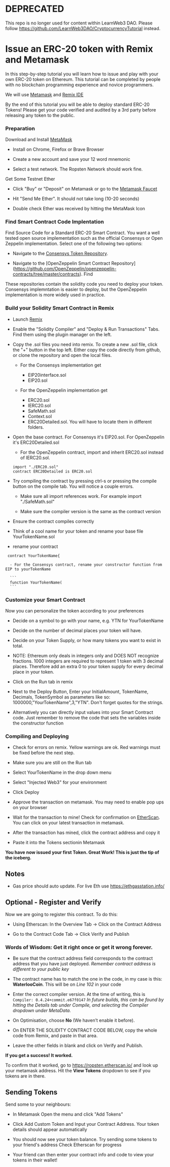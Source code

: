 # DEPRECATED
This repo is no longer used for content within LearnWeb3 DAO. Please follow https://github.com/LearnWeb3DAO/CryptocurrencyTutorial instead.


# Issue an ERC-20 token with Remix and Metamask

In this step-by-step tutorial you will learn how to issue and play with your own ERC-20 token on Ethereum. This tutorial can be completed by people with no blockchain programming experience and novice programmers.

We will use [Metamask](www.metamask.com) and [Remix IDE](www.remix.ethereum.org)

By the end of this tutorial you will be able to deploy standard ERC-20 Tokens! Please get your code verified and audited by a 3rd party before releasing any token to the public.

### Preparation

Download and Install [MetaMask](https://metamask.io)

  - Install on Chrome, Firefox or Brave Browser

  - Create a new account and save your 12 word mnemonic

  - Select a test network. The Ropsten Network should work fine.

Get Some Testnet Ether

  - Click "Buy" or "Deposit" on Metamask or go to the [Metamask Faucet](https://faucet.metamask.io/)

  - Hit "Send Me Ether". It should not take long (10-20 seconds)

  - Double check Ether was received by hitting the MetaMask Icon


### Find Smart Contract Code Implentation

Find Source Code for a Standard ERC-20 Smart Contract. You want a well tested open source implementation such as the official Consensys or Open Zeppelin implementation. Select one of the following two options:

  - Navigate to the [Consensys Token Repository](https://github.com/ConsenSys/Tokens).

  - Navigate to the [OpenZeppelin Smart Contract Repository] (https://github.com/OpenZeppelin/openzeppelin-contracts/tree/master/contracts). Find

These repositories contain the solidity code you need to deploy your token.  Consensys implemntation is easier to deploy, but the OpenZeppelin implementation is more widely used in practice.

### Build your Solidity Smart Contract in Remix
  - Launch [Remix](http://remix.ethereum.org)

  - Enable the "Solidity Compiler" and "Deploy & Run Transactions" Tabs. Find them using the plugin manager on the left.

  - Copy the .sol files you need into remix. To create a new .sol file, click the "+" button in the top left. Either copy the code directly from github, or clone the repository and open the local files.

      - For the Consensys implementation get
          - EIP20interface.sol
          - EIP20.sol

      - For the OpenZeppelin implementation get
          - ERC20.sol
          - IERC20.sol
          - SafeMath.sol
          - Context.sol
          - ERC20Detailed.sol.
      You will have to locate them in different folders.

  - Open the base contract. For Consensys it's EIP20.sol. For OpenZeppelin it's ERC20Detailed.sol

      - For the OpenZeppelin contract, import and inherit ERC20.sol instead of IERC20.sol.
      ```
      import "./ERC20.sol"
      contract ERC20Detailed is ERC20.sol
      ```

  - Try compiling the contract by pressing ctrl-s or pressing the compile button on the compile tab. You will notice a couple errors.

    - Make sure all import references work. For example import "./SafeMath.sol"

    - Make sure the compiler version is the same as the contract version

  - Ensure the contract compiles correctly

  - Think of a cool name for your token and rename your base file YourTokenName.sol

  - rename your contract

  ```
   contract YourTokenName{
  ```

      - For the Consensys contract, rename your constructor function from EIP to yourTokenName

      ```
      function YourTokenName(
      ```


### Customize your Smart Contract
Now you can personalize the token according to your preferences

  - Decide on a symbol to go with your name, e.g. YTN for YourTokenName

  - Decide on the number of decimal places your token will have.

  - Decide on your Token Supply, or how many tokens you want to exist in total.

  - NOTE: Ethereum only deals in integers only and DOES NOT recognize fractions. 1000 integers are required to represent 1 token with 3 decimal places. Therefore add an extra 0 to your token supply for every decimal place in your token.

  - Click on the Run tab in remix

  - Next to the Deploy Button, Enter your InitialAmount, TokenName, Decimals, TokenSymbol as parameters like so: 1000000,"YourTokenName",3,"YTN". Don't forget quotes for the strings.

  - Alternatively you can directly input values into your Smart Contract code. Just remember to remove the code that sets the variables inside the constructor function


### Compiling and Deploying

  - Check for errors on remix. Yellow warnings are ok. Red warnings must be fixed before the next step.

  - Make sure you are still on the Run tab

  - Select YourTokenName in the drop down menu

  - Select "Injected Web3" for your environment

  - Click Deploy

  - Approve the transaction on metamask. You may need to enable pop ups on your browser

  - Wait for the transaction to mine! Check for confirmation on [EtherScan](https://ropsten.etherscan.io/). You can click on your latest transaction in metamask.

  - After the transaction has mined, click the contract address and copy it

  - Paste it into the Tokens sectionin Metamask

**You have now issued your first Token. Great Work! This is just the tip of the iceberg.**

## Notes

  - Gas price should auto update. For live Eth use https://ethgasstation.info/

## Optional - Register and Verify

Now we are going to register this contract. To do this:

  - Using Etherscan: In the Overview Tab → Click on the Contract Address

  - Go to the Contract Code Tab → Click Verify and Publish

### Words of Wisdom: Get it right once or get it wrong forever.

  - Be sure that the contract address field corresponds to the contract address that you have just deployed.
    *Remember contract address is different to your public key*

  - The contract name has to match the one in the code, in my case is this: **WaterlooCoin**. This will be on *Line 102* in     your code

  - Enter the correct compiler version. At the time of writing, this is ```Compiler: 0.4.24+commit.e67f0147```
  *In future builds, this can be found by hitting the Details tab under Compile, and selecting the Compiler dropdown under      MetaData.*

  - On Optimisation, choose **No** (We haven’t enable it before).

  - On ENTER THE SOLIDITY CONTRACT CODE BELOW, copy the whole code from Remix, and paste in that area.

  - Leave the other fields in blank and click on Verify and Publish.

**If you get a success! It worked.**

To confirm that it worked, go to https://ropsten.etherscan.io/ and look up your metamask address. Hit the **View Tokens** dropdown to see if you tokens are in there.

## Sending Tokens

Send some to your neighbours:

  - In Metamask Open the menu and click "Add Tokens"

  - Click Add Custom Token and Input your Contract Address. Your token details should appear automatically

  - You should now see your token balance. Try sending some tokens to your friend's address Check Etherscan for progress
  
  -	Your friend can then enter your contract info and code to view your tokens in their wallet!
